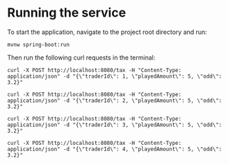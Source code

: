 # Running the service

To start the application, navigate to the project root directory and run:

``` mvnw spring-boot:run ```

Then run the following curl requests in the terminal:

```curl -X POST http://localhost:8080/tax -H "Content-Type: application/json" -d "{\"traderId\": 1, \"playedAmount\": 5, \"odd\": 3.2}"```

```curl -X POST http://localhost:8080/tax -H "Content-Type: application/json" -d "{\"traderId\": 2, \"playedAmount\": 5, \"odd\": 3.2}"```

```curl -X POST http://localhost:8080/tax -H "Content-Type: application/json" -d "{\"traderId\": 3, \"playedAmount\": 5, \"odd\": 3.2}"```

```curl -X POST http://localhost:8080/tax -H "Content-Type: application/json" -d "{\"traderId\": 4, \"playedAmount\": 5, \"odd\": 3.2}"```

